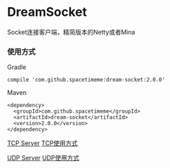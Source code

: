 # DreamSocket
Socket连接客户端，精简版本的Netty或者Mina
### 使用方式

Gradle

    compile 'com.github.spacetimeme:dream-socket:2.0.0'
    
Maven

    <dependency>
      <groupId>com.github.spacetimeme</groupId>
      <artifactId>dream-socket</artifactId>
      <version>2.0.0</version>
    </dependency>
    
[TCP Server](https://github.com/spacetimeme/DreamSocket/blob/master/src/test/java/com/dream/socket/TCPServer.java)
[TCP使用方式](https://github.com/spacetimeme/DreamSocket/blob/master/src/test/java/com/dream/socket/TCPClient.java)

[UDP Server](https://github.com/spacetimeme/DreamSocket/blob/master/src/test/java/com/dream/socket/UDPServer.java)
[UDP使用方式](https://github.com/spacetimeme/DreamSocket/blob/master/src/test/java/com/dream/socket/UDPClient.java)